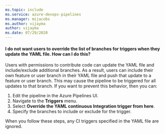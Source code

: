 ```yaml
---
ms.topic: include
ms.service: azure-devops-pipelines
ms.manager: mijacobs
ms.author: vijayma
author: vijayma
ms.date: 07/29/2020
---
```


#### I do not want users to override the list of branches for triggers when they update the YAML file. How can I do this?

Users with permissions to contribute code can update the YAML file and include/exclude additional branches. As a result, users can include their own feature or user branch in their YAML file and push that update to a feature or user branch. This may cause the pipeline to be triggered for all updates to that branch. If you want to prevent this behavior, then you can:

  1. Edit the pipeline in the Azure Pipelines UI.
  2. Navigate to the **Triggers** menu.
  3. Select **Override the YAML continuous Integration trigger from here**.
  4. Specify the branches to include or exclude for the trigger.

When you follow these steps, any CI triggers specified in the YAML file are ignored.
